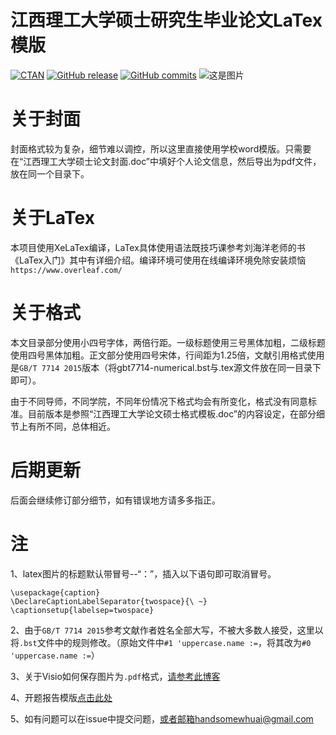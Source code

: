 # 江西理工大学硕士研究生毕业论文LaTex模版
[![CTAN](https://img.shields.io/ctan/v/gbt7714.svg)](https://ctan.org/pkg/gbt7714)
[![GitHub release](https://img.shields.io/github/release/CTeX-org/gbt7714-bibtex-style/all.svg)](https://github.com/CTeX-org/gbt7714-bibtex-style/releases/latest)
[![GitHub commits](https://img.shields.io/github/commits-since/CTeX-org/gbt7714-bibtex-style/latest.svg)](https://github.com/CTeX-org/gbt7714-bibtex-style/commits/master)
![这是图片](https://github.com/BadGuy-wang/JUST-master-student-thesis-template/blob/main/JXUST.png "JXUST")

# 关于封面

封面格式较为复杂，细节难以调控，所以这里直接使用学校word模版。只需要在“江西理工大学硕士论文封面.doc”中填好个人论文信息，然后导出为pdf文件，放在同一个目录下。

# 关于LaTex

本项目使用XeLaTex编译，LaTex具体使用语法既技巧课参考刘海洋老师的书《LaTex入门》其中有详细介绍。编译环境可使用在线编译环境免除安装烦恼`https://www.overleaf.com/`

# 关于格式  

本文目录部分使用小四号字体，两倍行距。一级标题使用三号黑体加粗，二级标题使用四号黑体加粗。正文部分使用四号宋体，行间距为1.25倍，文献引用格式使用是`GB/T 7714 2015`版本（将gbt7714-numerical.bst与.tex源文件放在同一目录下即可）。

由于不同导师，不同学院，不同年份情况下格式均会有所变化，格式没有同意标准。目前版本是参照“江西理工大学论文硕士格式模板.doc”的内容设定，在部分细节上有所不同，总体相近。

# 后期更新

后面会继续修订部分细节，如有错误地方请多多指正。

# 注

1、latex图片的标题默认带冒号--“：”，插入以下语句即可取消冒号。

    \usepackage{caption}
    \DeclareCaptionLabelSeparator{twospace}{\ ~} 
    \captionsetup{labelsep=twospace}
    
2、由于`GB/T 7714 2015`参考文献作者姓名全部大写，不被大多数人接受，这里以将`.bst`文件中的规则修改。（原始文件中`#1 'uppercase.name :=`，将其改为`#0 'uppercase.name :=`）

3、关于Visio如何保存图片为`.pdf`格式，[请参考此博客](https://blog.csdn.net/u014686356/article/details/87985796 "Visio转PDF")

4、开题报告模版[点击此处](https://github.com/BadGuy-wang/JUST-master-student-thesis-template "开题报告模版")

5、如有问题可以在issue中提交问题，或者邮箱handsomewhuai@gmail.com
